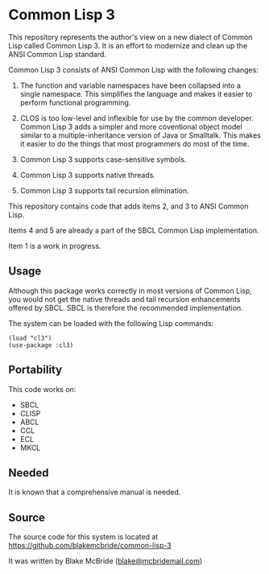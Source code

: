 
# Common Lisp 3

This repository represents the author's view on a new dialect
of Common Lisp called Common Lisp 3.  It is an effort to modernize and 
clean up the ANSI Common Lisp standard.  

Common Lisp 3 consists of ANSI Common Lisp with the following changes:

1. The function and variable namespaces have been collapsed into a single
namespace. This simplifies the language and makes it easier to perform
functional programming.

2. CLOS is too low-level and inflexible for use by the common
developer.  Common Lisp 3 adds a simpler and more coventional object
model similar to a multiple-inheritance version of Java or Smalltalk.
This makes it easier to do the things that most programmers do most of
the time.

3. Common Lisp 3 supports case-sensitive symbols.

4. Common Lisp 3 supports native threads.

5. Common Lisp 3 supports tail recursion elimination.

This repository contains code that adds items 2, and 3 to ANSI
Common Lisp.

Items 4 and 5 are already a part of the SBCL Common Lisp implementation.

Item 1 is a work in progress.

## Usage

Although this package works correctly in most versions of Common Lisp,
you would not get the native threads and tail recursion enhancements
offered by SBCL.  SBCL is therefore the recommended implementation.

The system can be loaded with the following Lisp commands:

```
(load "cl3")
(use-package :cl3)
```

## Portability

This code works on:

* SBCL
* CLISP
* ABCL
* CCL
* ECL
* MKCL

## Needed

It is known that a comprehensive manual is needed.

## Source

The source code for this system is located at https://github.com/blakemcbride/common-lisp-3

It was written by Blake McBride (blake@mcbridemail.com)
